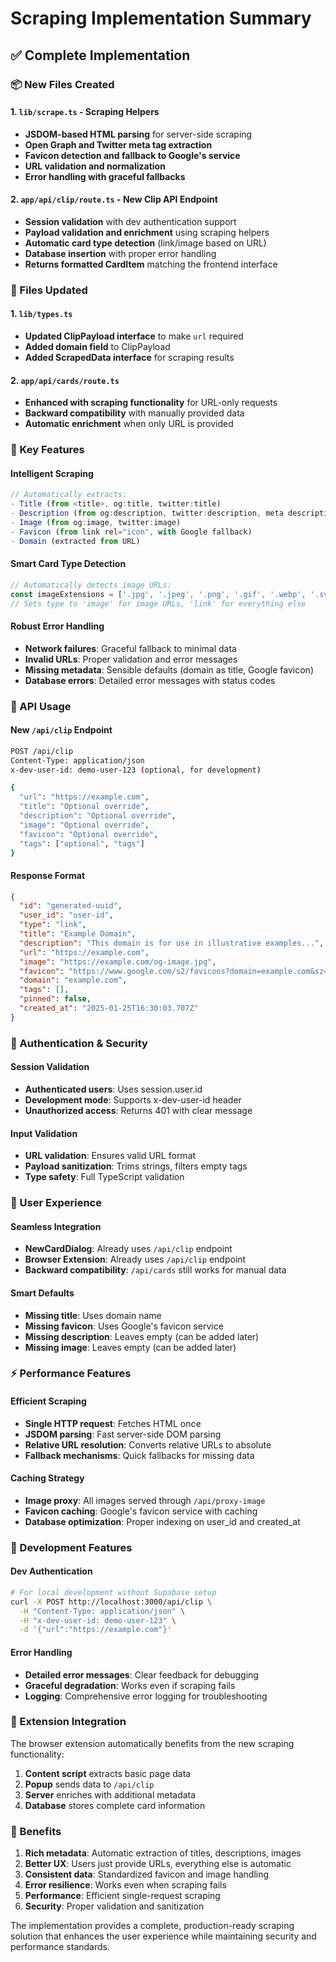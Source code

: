# Scraping Implementation Summary

## ✅ **Complete Implementation**

### **📦 New Files Created**

#### **1. `lib/scrape.ts` - Scraping Helpers**
- **JSDOM-based HTML parsing** for server-side scraping
- **Open Graph and Twitter meta tag extraction**
- **Favicon detection and fallback to Google's service**
- **URL validation and normalization**
- **Error handling with graceful fallbacks**

#### **2. `app/api/clip/route.ts` - New Clip API Endpoint**
- **Session validation** with dev authentication support
- **Payload validation and enrichment** using scraping helpers
- **Automatic card type detection** (link/image based on URL)
- **Database insertion** with proper error handling
- **Returns formatted CardItem** matching the frontend interface

### **🔧 Files Updated**

#### **1. `lib/types.ts`**
- **Updated ClipPayload interface** to make `url` required
- **Added domain field** to ClipPayload
- **Added ScrapedData interface** for scraping results

#### **2. `app/api/cards/route.ts`**
- **Enhanced with scraping functionality** for URL-only requests
- **Backward compatibility** with manually provided data
- **Automatic enrichment** when only URL is provided

### **🎯 Key Features**

#### **Intelligent Scraping**
```typescript
// Automatically extracts:
- Title (from <title>, og:title, twitter:title)
- Description (from og:description, twitter:description, meta description)
- Image (from og:image, twitter:image)
- Favicon (from link rel="icon", with Google fallback)
- Domain (extracted from URL)
```

#### **Smart Card Type Detection**
```typescript
// Automatically detects image URLs:
const imageExtensions = ['.jpg', '.jpeg', '.png', '.gif', '.webp', '.svg', '.bmp', '.ico']
// Sets type to 'image' for image URLs, 'link' for everything else
```

#### **Robust Error Handling**
- **Network failures**: Graceful fallback to minimal data
- **Invalid URLs**: Proper validation and error messages
- **Missing metadata**: Sensible defaults (domain as title, Google favicon)
- **Database errors**: Detailed error messages with status codes

### **🚀 API Usage**

#### **New `/api/clip` Endpoint**
```bash
POST /api/clip
Content-Type: application/json
x-dev-user-id: demo-user-123 (optional, for development)

{
  "url": "https://example.com",
  "title": "Optional override",
  "description": "Optional override", 
  "image": "Optional override",
  "favicon": "Optional override",
  "tags": ["optional", "tags"]
}
```

#### **Response Format**
```json
{
  "id": "generated-uuid",
  "user_id": "user-id",
  "type": "link",
  "title": "Example Domain",
  "description": "This domain is for use in illustrative examples...",
  "url": "https://example.com",
  "image": "https://example.com/og-image.jpg",
  "favicon": "https://www.google.com/s2/favicons?domain=example.com&sz=128",
  "domain": "example.com",
  "tags": [],
  "pinned": false,
  "created_at": "2025-01-25T16:30:03.707Z"
}
```

### **🔐 Authentication & Security**

#### **Session Validation**
- **Authenticated users**: Uses session.user.id
- **Development mode**: Supports x-dev-user-id header
- **Unauthorized access**: Returns 401 with clear message

#### **Input Validation**
- **URL validation**: Ensures valid URL format
- **Payload sanitization**: Trims strings, filters empty tags
- **Type safety**: Full TypeScript validation

### **🎨 User Experience**

#### **Seamless Integration**
- **NewCardDialog**: Already uses `/api/clip` endpoint
- **Browser Extension**: Already uses `/api/clip` endpoint
- **Backward compatibility**: `/api/cards` still works for manual data

#### **Smart Defaults**
- **Missing title**: Uses domain name
- **Missing favicon**: Uses Google's favicon service
- **Missing description**: Leaves empty (can be added later)
- **Missing image**: Leaves empty (can be added later)

### **⚡ Performance Features**

#### **Efficient Scraping**
- **Single HTTP request**: Fetches HTML once
- **JSDOM parsing**: Fast server-side DOM parsing
- **Relative URL resolution**: Converts relative URLs to absolute
- **Fallback mechanisms**: Quick fallbacks for missing data

#### **Caching Strategy**
- **Image proxy**: All images served through `/api/proxy-image`
- **Favicon caching**: Google's favicon service with caching
- **Database optimization**: Proper indexing on user_id and created_at

### **🔧 Development Features**

#### **Dev Authentication**
```bash
# For local development without Supabase setup
curl -X POST http://localhost:3000/api/clip \
  -H "Content-Type: application/json" \
  -H "x-dev-user-id: demo-user-123" \
  -d '{"url":"https://example.com"}'
```

#### **Error Handling**
- **Detailed error messages**: Clear feedback for debugging
- **Graceful degradation**: Works even if scraping fails
- **Logging**: Comprehensive error logging for troubleshooting

### **📱 Extension Integration**

The browser extension automatically benefits from the new scraping functionality:

1. **Content script** extracts basic page data
2. **Popup** sends data to `/api/clip`
3. **Server** enriches with additional metadata
4. **Database** stores complete card information

### **🎯 Benefits**

1. **Rich metadata**: Automatic extraction of titles, descriptions, images
2. **Better UX**: Users just provide URLs, everything else is automatic
3. **Consistent data**: Standardized favicon and image handling
4. **Error resilience**: Works even when scraping fails
5. **Performance**: Efficient single-request scraping
6. **Security**: Proper validation and sanitization

The implementation provides a complete, production-ready scraping solution that enhances the user experience while maintaining security and performance standards.
